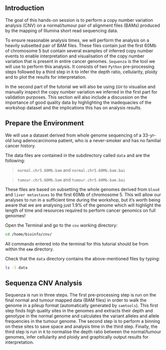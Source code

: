 ## Introduction

The goal of this hands-on session is to perform a copy number variation
analysis (CNV) on a normal/tumour pair of alignment files (BAMs)
produced by the mapping of Illumina short read sequencing data.

To ensure reasonable analysis times, we will perform the analysis on a
heavily subsetted pair of BAM files. These files contain just the first
60Mb of chromosome 5 but contain several examples of inferred copy
number events to enable interpretation and visualisation of the copy
number variation that is present in entire cancer genomes. `Sequenza` is
the tool we will use to perform this analysis. It consists of two
`Python` pre-processing steps followed by a third step in `R` to infer the
depth ratio, cellularity, ploidy and to plot the results for
interpretation.

In the second part of the tutorial we will also be using `IGV` to
visualise and manually inspect the copy number variation we inferred in
the first part for validation purposes. This section will also include a
discussion on the importance of good quality data by highlighting the
inadequacies of the workshop dataset and the implications this has on
analysis results.

## Prepare the Environment

We will use a dataset derived from whole genome sequencing of a
33-yr-old lung adenocarcinoma patient, who is a never-smoker and has no
familial cancer history.

The data files are contained in the subdirectory called `data` and are
the following:

>  `normal.chr5.60Mb.bam` and `normal.chr5.60Mb.bam.bai`

>  `tumour.chr5.60Mb.bam` and `tumour.chr5.60Mb.bam.bai`

These files are based on subsetting the whole genomes derived from `blood`
and `liver metastases` to the first 60Mb of chromosome 5. This will allow
our analyses to run in a sufficient time during the workshop, but it’s
worth being aware that we are analysing just 1.9% of the genome which
will highlight the length of time and resources required to perform
cancer genomics on full genomes!

Open the Terminal and go to the `cnv` working directory:

```bash
cd /home/bioinfo/cnv/
```

All commands entered into the terminal for this tutorial should be from
within the **`cnv`** directory.


Check that the `data` directory contains the above-mentioned files by
typing:

```bash
ls -l data
```

## Sequenza CNV Analysis

Sequenza is run in three steps. The first pre-processing step is run on
the final normal and tumour mapped data (BAM files) in order to walk the
genome in a pileup format (automatically generated by `samtools`). This
first step finds high quality sites in the genomes and extracts their
depth and genotype in the normal genome and calculates the variant
alleles and allele frequencies in the tumour genome. The second step is
to perform a binning on these sites to save space and analysis time in
the third step. Finally, the third step is run in `R` to normalise the depth
ratio between the normal/tumour genomes, infer cellularity and ploidy
and graphically output results for interpretation.
